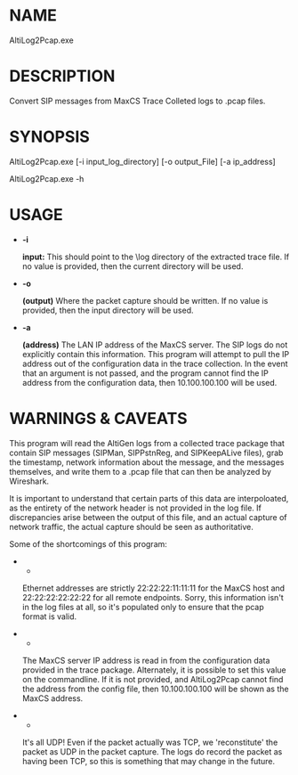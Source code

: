 # NAME

AltiLog2Pcap.exe

# DESCRIPTION

Convert SIP messages from MaxCS Trace Colleted logs to .pcap files.

# SYNOPSIS

AltiLog2Pcap.exe \[-i input\_log\_directory\] \[-o output\_File\] \[-a ip\_address\]

AltiLog2Pcap.exe -h

# USAGE

- **-i**

    **input:** This should point to the \\log directory of the extracted trace file.
    If no value is provided, then the current directory will be used.

- **-o**

    **(output)** Where the packet capture should be written.  If no value is provided, 
    then the input directory will be used.

- **-a** 

    **(address)** The LAN IP address of the MaxCS server.  The SIP logs do not explicitly
    contain this information. This program will attempt to pull the IP address out of the
    configuration data in the trace collection. In the event that an argument is not passed,
    and the program cannot find the IP address from the configuration data, then 10.100.100.100
    will be used.

# WARNINGS & CAVEATS

This program will read the AltiGen logs from a collected trace package that contain SIP messages 
(SIPMan, SIPPstnReg, and SIPKeepALive files), grab the timestamp, network information about the 
message, and the messages themselves, and write them to a .pcap file that can then be analyzed by 
Wireshark.

It is important to understand that certain parts of this data are interpoloated, as the entirety 
of the network header is not provided in the log file.  If discrepancies arise between the output
of this file, and an actual capture of network traffic, the actual capture should be seen as authoritative.

Some of the shortcomings of this program:

- -

    Ethernet addresses are strictly 22:22:22:11:11:11 for the MaxCS host and 22:22:22:22:22:22 for all
    remote endpoints.  Sorry, this information isn't in the log files at all, so it's populated only to ensure
    that the pcap format is valid.

- -

    The MaxCS server IP address is read in from the configuration data provided in the trace package.  Alternately,
    it is possible to set this value on the commandline.  If it is not provided, and AltiLog2Pcap cannot find
    the address from the config file, then 10.100.100.100 will be shown as the MaxCS address.

- -

    It's all UDP!  Even if the packet actually was TCP, we 'reconstitute' the packet as UDP in the packet capture.  The
    logs do record the packet as having been TCP, so this is something that may change in the future.
